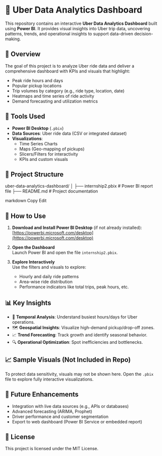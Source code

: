 # 🚖 Uber Data Analytics Dashboard

This repository contains an interactive **Uber Data Analytics Dashboard** built using **Power BI**. It provides visual insights into Uber trip data, uncovering patterns, trends, and operational insights to support data-driven decision-making.

## 📌 Overview

The goal of this project is to analyze Uber ride data and deliver a comprehensive dashboard with KPIs and visuals that highlight:

- Peak ride hours and days
- Popular pickup locations
- Trip volumes by category (e.g., ride type, location, date)
- Heatmaps and time series of ride activity
- Demand forecasting and utilization metrics

## 🧰 Tools Used

- **Power BI Desktop** (`.pbix`)
- **Data Sources**: Uber ride data (CSV or integrated dataset)
- **Visualizations**:
  - Time Series Charts
  - Maps (Geo-mapping of pickups)
  - Slicers/Filters for interactivity
  - KPIs and custom visuals

## 📂 Project Structure

uber-data-analytics-dashboard/
│
├── internship2.pbix # Power BI report file
├── README.md # Project documentation

markdown
Copy
Edit

## 🚀 How to Use

1. **Download and Install Power BI Desktop** (if not already installed):  
   [https://powerbi.microsoft.com/desktop](https://powerbi.microsoft.com/desktop)

2. **Open the Dashboard**  
   Launch Power BI and open the file `internship2.pbix`.

3. **Explore Interactively**  
   Use the filters and visuals to explore:
   - Hourly and daily ride patterns
   - Area-wise ride distribution
   - Performance indicators like total trips, peak hours, etc.

## 📊 Key Insights

- 📅 **Temporal Analysis**: Understand busiest hours/days for Uber operations.
- 🗺️ **Geospatial Insights**: Visualize high-demand pickup/drop-off zones.
- 📈 **Trend Forecasting**: Track growth and identify seasonal behavior.
- 🔍 **Operational Optimization**: Spot inefficiencies and bottlenecks.

## 📈 Sample Visuals (Not Included in Repo)

To protect data sensitivity, visuals may not be shown here. Open the `.pbix` file to explore fully interactive visualizations.

## 🎯 Future Enhancements

- Integration with live data sources (e.g., APIs or databases)
- Advanced forecasting (ARIMA, Prophet)
- Driver performance and customer segmentation
- Export to web dashboard (Power BI Service or embedded report)

## 📜 License

This project is licensed under the MIT License.
